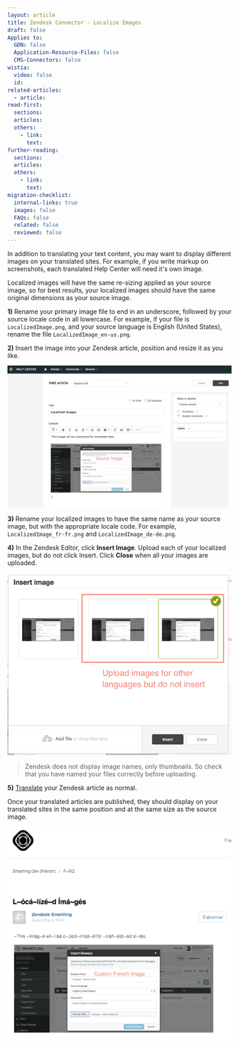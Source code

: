```yaml
---
layout: article
title: Zendesk Connector - Localize Images
draft: false
Applies to:
  GDN: false
  Application-Resource-Files: false
  CMS-Connectors: false
wistia:
  video: false
  id:
related-articles:
  - article:
read-first:
  sections:
  articles:
  others:
    - link:
      text:
further-reading:
  sections:
  articles:
  others:
    - link:
      text:
migration-checklist:
  internal-links: true
  images: false
  FAQs: false
  related: false
  reviewed: false
---
```



In addition to translating your text content, you may want to display different images on your translated sites. For example, if you write markup on screenshots, each translated Help Center will need it's own image.

<div class="info">
Localized images will have the same re-sizing applied as your source image, so for best results, your localized images should have the same original dimensions as your source image.
</div>

**1)** Rename your primary image file to end in an underscore, followed by your source locale code in all lowercase. For example, if your file is `LocalizedImage.png`, and your source language is English (United States), rename the file `LocalizedImage_en-us.png`.

**2)** Insert the image into your Zendesk article, position and resize it as you like.

![](/uploads/versions/smartling-dev-2---x----1168-741x---.png)

**3)** Rename your localized images to have the same name as your source image, but with the appropriate locale code. For example, `LocalizedImage_fr-fr.png` and `LocalizedImage_de-de.png`.

**4)** In the Zendesk Editor, click **Insert Image**. Upload each of your localized images, but do not click Insert. Click **Close** when all your images are uploaded.

![](/uploads/versions/smartling-dev-3---x----657-534x---.png)

> Zendesk does not display image names, only thumbnails. So check that you have named your files correctly before uploading.

**5)** [Translate](/support/articles/zendesk-connector-translate-content/) your Zendesk article as normal.

Once your translated articles are published, they should display on your translated sites in the same position and at the same size as the source image.

![](/uploads/versions/l-oca-lize-d-ima-ges--smartling-dev--french----x----648-623x---.png)